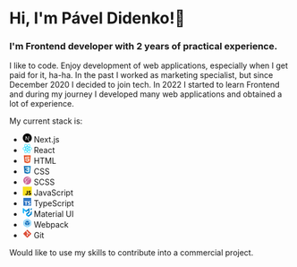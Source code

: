 # Hi, I'm Pável Didenko!👋


### I'm Frontend developer with 2 years of practical experience. ###


I like to code. Enjoy development of web applications, especially when I get paid for it, ha-ha.
In the past I worked as marketing specialist, but since December 2020 I decided to join tech.
In 2022 I started to learn Frontend and during my journey I developed many web applications
and obtained a lot of experience.

My current stack is:

- <img src="./logos/next-js.svg" width="16px" height="16px"> Next.js
- <img src="./logos/react.svg" width="16px" height="16px"> React
- <img src="./logos/html.svg" width="16px" height="16px"> HTML
- <img src="./logos/css.svg" width="16px" height="16px"> CSS
- <img src="./logos/scss.svg" width="16px" height="16px"> SCSS
- <img src="./logos/js.svg" width="16px" height="16px"> JavaScript
- <img src="./logos/ts.svg" width="16px" height="16px"> TypeScript
- <img src="./logos/material-ui.svg" width="16px" height="16px"> Material UI
- <img src="./logos/webpack.svg" width="16px" height="16px"> Webpack
- <img src="./logos/git.svg" width="16px" height="16px"> Git

Would like to use my skills to contribute into a commercial project.


